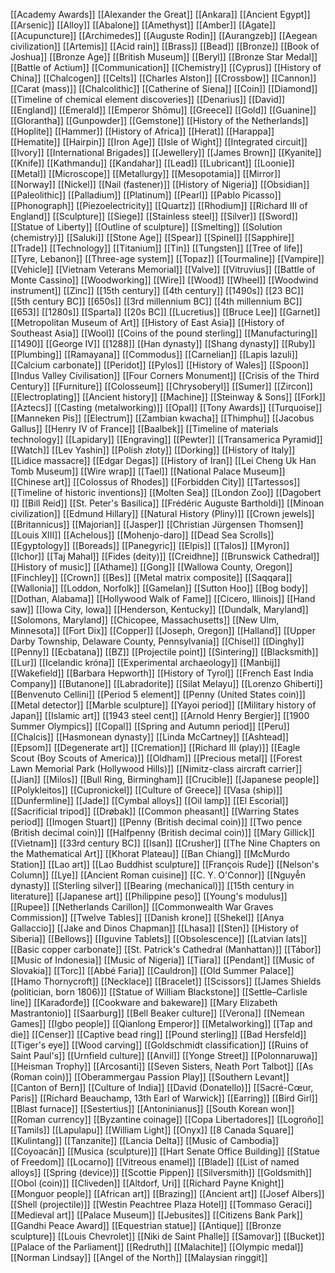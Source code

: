 [[Academy Awards]]
[[Alexander the Great]]
[[Ankara]]
[[Ancient Egypt]]
[[Arsenic]]
[[Alloy]]
[[Abalone]]
[[Amethyst]]
[[Amber]]
[[Agate]]
[[Acupuncture]]
[[Archimedes]]
[[Auguste Rodin]]
[[Aurangzeb]]
[[Aegean civilization]]
[[Artemis]]
[[Acid rain]]
[[Brass]]
[[Bead]]
[[Bronze]]
[[Book of Joshua]]
[[Bronze Age]]
[[British Museum]]
[[Beryl]]
[[Bronze Star Medal]]
[[Battle of Actium]]
[[Communication]]
[[Chemistry]]
[[Cyprus]]
[[History of China]]
[[Chalcogen]]
[[Celts]]
[[Charles Alston]]
[[Crossbow]]
[[Cannon]]
[[Carat (mass)]]
[[Chalcolithic]]
[[Catherine of Siena]]
[[Coin]]
[[Diamond]]
[[Timeline of chemical element discoveries]]
[[Denarius]]
[[David]]
[[England]]
[[Emerald]]
[[Emperor Shōmu]]
[[Greece]]
[[Gold]]
[[Guanine]]
[[Glorantha]]
[[Gunpowder]]
[[Gemstone]]
[[History of the Netherlands]]
[[Hoplite]]
[[Hammer]]
[[History of Africa]]
[[Herat]]
[[Harappa]]
[[Hematite]]
[[Hairpin]]
[[Iron Age]]
[[Isle of Wight]]
[[Integrated circuit]]
[[Ivory]]
[[International Brigades]]
[[Jewellery]]
[[James Brown]]
[[Kyanite]]
[[Knife]]
[[Kathmandu]]
[[Kandahar]]
[[Lead]]
[[Lubricant]]
[[Loonie]]
[[Metal]]
[[Microscope]]
[[Metallurgy]]
[[Mesopotamia]]
[[Mirror]]
[[Norway]]
[[Nickel]]
[[Nail (fastener)]]
[[History of Nigeria]]
[[Obsidian]]
[[Paleolithic]]
[[Palladium]]
[[Platinum]]
[[Pearl]]
[[Pablo Picasso]]
[[Phonograph]]
[[Piezoelectricity]]
[[Quartz]]
[[Rhodium]]
[[Richard III of England]]
[[Sculpture]]
[[Siege]]
[[Stainless steel]]
[[Silver]]
[[Sword]]
[[Statue of Liberty]]
[[Outline of sculpture]]
[[Smelting]]
[[Solution (chemistry)]]
[[Saluki]]
[[Stone Age]]
[[Spear]]
[[Spinel]]
[[Sapphire]]
[[Trade]]
[[Technology]]
[[Titanium]]
[[Tin]]
[[Tungsten]]
[[Tree of life]]
[[Tyre, Lebanon]]
[[Three-age system]]
[[Topaz]]
[[Tourmaline]]
[[Vampire]]
[[Vehicle]]
[[Vietnam Veterans Memorial]]
[[Valve]]
[[Vitruvius]]
[[Battle of Monte Cassino]]
[[Woodworking]]
[[Wire]]
[[Wood]]
[[Wheel]]
[[Woodwind instrument]]
[[Zinc]]
[[15th century]]
[[4th century]]
[[1490s]]
[[23 BC]]
[[5th century BC]]
[[650s]]
[[3rd millennium BC]]
[[4th millennium BC]]
[[653]]
[[1280s]]
[[Sparta]]
[[20s BC]]
[[Lucretius]]
[[Bruce Lee]]
[[Garnet]]
[[Metropolitan Museum of Art]]
[[History of East Asia]]
[[History of Southeast Asia]]
[[Wool]]
[[Coins of the pound sterling]]
[[Manufacturing]]
[[1490]]
[[George IV]]
[[1288]]
[[Han dynasty]]
[[Shang dynasty]]
[[Ruby]]
[[Plumbing]]
[[Ramayana]]
[[Commodus]]
[[Carnelian]]
[[Lapis lazuli]]
[[Calcium carbonate]]
[[Peridot]]
[[Pylos]]
[[History of Wales]]
[[Spoon]]
[[Indus Valley Civilisation]]
[[Four Corners Monument]]
[[Crisis of the Third Century]]
[[Furniture]]
[[Colosseum]]
[[Chrysoberyl]]
[[Sumer]]
[[Zircon]]
[[Electroplating]]
[[Ancient history]]
[[Machine]]
[[Steinway & Sons]]
[[Fork]]
[[Aztecs]]
[[Casting (metalworking)]]
[[Opal]]
[[Tony Awards]]
[[Turquoise]]
[[Manneken Pis]]
[[Electrum]]
[[Zambian kwacha]]
[[Thimphu]]
[[Jacobus Gallus]]
[[Henry IV of France]]
[[Baalbek]]
[[Timeline of materials technology]]
[[Lapidary]]
[[Engraving]]
[[Pewter]]
[[Transamerica Pyramid]]
[[Watch]]
[[Lev Yashin]]
[[Polish złoty]]
[[Dorking]]
[[History of Italy]]
[[Lidice massacre]]
[[Edgar Degas]]
[[History of Iran]]
[[Lei Cheng Uk Han Tomb Museum]]
[[Wire wrap]]
[[Tael]]
[[National Palace Museum]]
[[Chinese art]]
[[Colossus of Rhodes]]
[[Forbidden City]]
[[Tartessos]]
[[Timeline of historic inventions]]
[[Molten Sea]]
[[London Zoo]]
[[Dagobert I]]
[[Bill Reid]]
[[St. Peter's Basilica]]
[[Frédéric Auguste Bartholdi]]
[[Minoan civilization]]
[[Edmund Hillary]]
[[Natural History (Pliny)]]
[[Crown jewels]]
[[Britannicus]]
[[Majorian]]
[[Jasper]]
[[Christian Jürgensen Thomsen]]
[[Louis XIII]]
[[Achelous]]
[[Mohenjo-daro]]
[[Dead Sea Scrolls]]
[[Egyptology]]
[[Boreads]]
[[Panegyric]]
[[Elpis]]
[[Talos]]
[[Myron]]
[[Ichor]]
[[Taj Mahal]]
[[Fides (deity)]]
[[Creidhne]]
[[Brunswick Cathedral]]
[[History of music]]
[[Athame]]
[[Gong]]
[[Wallowa County, Oregon]]
[[Finchley]]
[[Crown]]
[[Bes]]
[[Metal matrix composite]]
[[Saqqara]]
[[Wallonia]]
[[Loddon, Norfolk]]
[[Gamelan]]
[[Sutton Hoo]]
[[Bog body]]
[[Dothan, Alabama]]
[[Hollywood Walk of Fame]]
[[Cicero, Illinois]]
[[Hand saw]]
[[Iowa City, Iowa]]
[[Henderson, Kentucky]]
[[Dundalk, Maryland]]
[[Solomons, Maryland]]
[[Chicopee, Massachusetts]]
[[New Ulm, Minnesota]]
[[Fort Dix]]
[[Copper]]
[[Joseph, Oregon]]
[[Halland]]
[[Upper Darby Township, Delaware County, Pennsylvania]]
[[Chisel]]
[[Dinghy]]
[[Penny]]
[[Ecbatana]]
[[BZ]]
[[Projectile point]]
[[Sintering]]
[[Blacksmith]]
[[Lur]]
[[Icelandic króna]]
[[Experimental archaeology]]
[[Manbij]]
[[Wakefield]]
[[Barbara Hepworth]]
[[History of Tyrol]]
[[French East India Company]]
[[Butanone]]
[[Labradorite]]
[[Silat Melayu]]
[[Lorenzo Ghiberti]]
[[Benvenuto Cellini]]
[[Period 5 element]]
[[Penny (United States coin)]]
[[Metal detector]]
[[Marble sculpture]]
[[Yayoi period]]
[[Military history of Japan]]
[[Islamic art]]
[[1943 steel cent]]
[[Arnold Henry Bergier]]
[[1900 Summer Olympics]]
[[Copal]]
[[Spring and Autumn period]]
[[Peru]]
[[Chalcis]]
[[Hasmonean dynasty]]
[[Linda McCartney]]
[[Ashtead]]
[[Epsom]]
[[Degenerate art]]
[[Cremation]]
[[Richard III (play)]]
[[Eagle Scout (Boy Scouts of America)]]
[[Oldham]]
[[Precious metal]]
[[Forest Lawn Memorial Park (Hollywood Hills)]]
[[Nimitz-class aircraft carrier]]
[[Jian]]
[[Milos]]
[[Bull Ring, Birmingham]]
[[Crucible]]
[[Japanese people]]
[[Polykleitos]]
[[Cupronickel]]
[[Culture of Greece]]
[[Vasa (ship)]]
[[Dunfermline]]
[[Jade]]
[[Cymbal alloys]]
[[Oil lamp]]
[[El Escorial]]
[[Sacrificial tripod]]
[[Drøbak]]
[[Common pheasant]]
[[Warring States period]]
[[Imogen Stuart]]
[[Penny (British decimal coin)]]
[[Two pence (British decimal coin)]]
[[Halfpenny (British decimal coin)]]
[[Mary Gillick]]
[[Vietnam]]
[[33rd century BC]]
[[Isan]]
[[Crusher]]
[[The Nine Chapters on the Mathematical Art]]
[[Khorat Plateau]]
[[Ban Chiang]]
[[McMurdo Station]]
[[Lao art]]
[[Lao Buddhist sculpture]]
[[François Rude]]
[[Nelson's Column]]
[[Lye]]
[[Ancient Roman cuisine]]
[[C. Y. O'Connor]]
[[Nguyễn dynasty]]
[[Sterling silver]]
[[Bearing (mechanical)]]
[[15th century in literature]]
[[Japanese art]]
[[Philippine peso]]
[[Young's modulus]]
[[Rupee]]
[[Netherlands Carillon]]
[[Commonwealth War Graves Commission]]
[[Twelve Tables]]
[[Danish krone]]
[[Shekel]]
[[Anya Gallaccio]]
[[Jake and Dinos Chapman]]
[[Lhasa]]
[[Sten]]
[[History of Siberia]]
[[Bellows]]
[[Iguvine Tablets]]
[[Obsolescence]]
[[Latvian lats]]
[[Basic copper carbonate]]
[[St. Patrick's Cathedral (Manhattan)]]
[[Tábor]]
[[Music of Indonesia]]
[[Music of Nigeria]]
[[Tiara]]
[[Pendant]]
[[Music of Slovakia]]
[[Torc]]
[[Abbé Faria]]
[[Cauldron]]
[[Old Summer Palace]]
[[Hamo Thornycroft]]
[[Necklace]]
[[Bracelet]]
[[Scissors]]
[[James Shields (politician, born 1806)]]
[[Statue of William Blackstone]]
[[Settle–Carlisle line]]
[[Karađorđe]]
[[Cookware and bakeware]]
[[Mary Elizabeth Mastrantonio]]
[[Saarburg]]
[[Bell Beaker culture]]
[[Verona]]
[[Nemean Games]]
[[Igbo people]]
[[Qianlong Emperor]]
[[Metalworking]]
[[Tap and die]]
[[Censer]]
[[Captive bead ring]]
[[Pound sterling]]
[[Bad Hersfeld]]
[[Tiger's eye]]
[[Wood carving]]
[[Goldschmidt classification]]
[[Ruins of Saint Paul's]]
[[Urnfield culture]]
[[Anvil]]
[[Yonge Street]]
[[Polonnaruwa]]
[[Heisman Trophy]]
[[Arcosanti]]
[[Seven Sisters, Neath Port Talbot]]
[[As (Roman coin)]]
[[Oberammergau Passion Play]]
[[Southern Levant]]
[[Canton of Bern]]
[[Culture of India]]
[[David (Donatello)]]
[[Sacré-Cœur, Paris]]
[[Richard Beauchamp, 13th Earl of Warwick]]
[[Earring]]
[[Bird Girl]]
[[Blast furnace]]
[[Sestertius]]
[[Antoninianus]]
[[South Korean won]]
[[Roman currency]]
[[Byzantine coinage]]
[[Copa Libertadores]]
[[Logroño]]
[[Tamils]]
[[Lapulapu]]
[[William Light]]
[[Onyx]]
[[8 Canada Square]]
[[Kulintang]]
[[Tanzanite]]
[[Lancia Delta]]
[[Music of Cambodia]]
[[Coyoacán]]
[[Musica (sculpture)]]
[[Hart Senate Office Building]]
[[Statue of Freedom]]
[[Locarno]]
[[Vitreous enamel]]
[[Blade]]
[[List of named alloys]]
[[Spring (device)]]
[[Scottie Pippen]]
[[Silversmith]]
[[Goldsmith]]
[[Obol (coin)]]
[[Cliveden]]
[[Altdorf, Uri]]
[[Richard Payne Knight]]
[[Monguor people]]
[[African art]]
[[Brazing]]
[[Ancient art]]
[[Josef Albers]]
[[Shell (projectile)]]
[[Westin Peachtree Plaza Hotel]]
[[Tommaso Geraci]]
[[Medieval art]]
[[Palace Museum]]
[[Jebusites]]
[[Citizens Bank Park]]
[[Gandhi Peace Award]]
[[Equestrian statue]]
[[Antique]]
[[Bronze sculpture]]
[[Louis Chevrolet]]
[[Niki de Saint Phalle]]
[[Samovar]]
[[Bucket]]
[[Palace of the Parliament]]
[[Redruth]]
[[Malachite]]
[[Olympic medal]]
[[Norman Lindsay]]
[[Angel of the North]]
[[Malaysian ringgit]]
